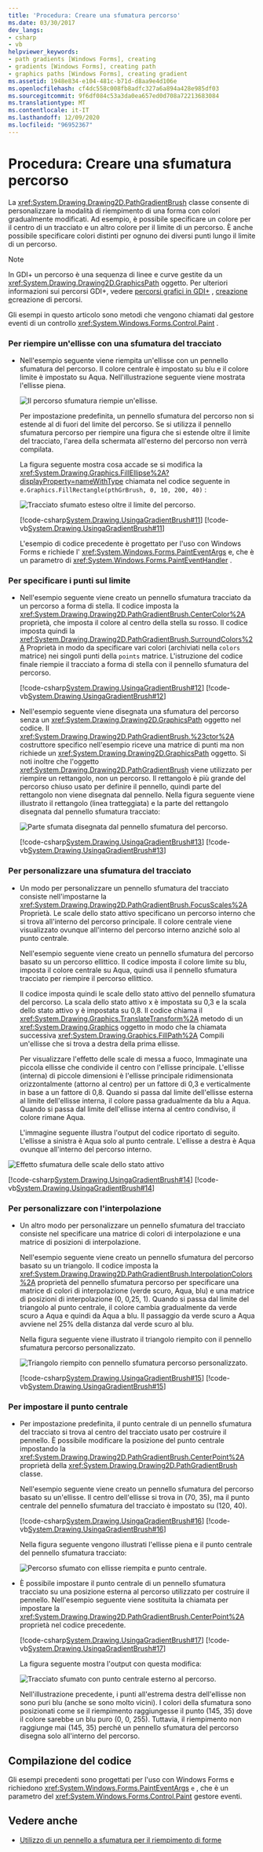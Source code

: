 ```yaml
---
title: 'Procedura: Creare una sfumatura percorso'
ms.date: 03/30/2017
dev_langs:
- csharp
- vb
helpviewer_keywords:
- path gradients [Windows Forms], creating
- gradients [Windows Forms], creating path
- graphics paths [Windows Forms], creating gradient
ms.assetid: 1948e834-e104-481c-b71d-d8aa9e4d106e
ms.openlocfilehash: cf4dc558c008fb8adfc327a6a894a428e985df03
ms.sourcegitcommit: 9f6df084c53a3da0ea657ed0d708a72213683084
ms.translationtype: MT
ms.contentlocale: it-IT
ms.lasthandoff: 12/09/2020
ms.locfileid: "96952367"
---
```

# <a name="how-to-create-a-path-gradient"></a>Procedura: Creare una sfumatura percorso
La <xref:System.Drawing.Drawing2D.PathGradientBrush> classe consente di personalizzare la modalità di riempimento di una forma con colori gradualmente modificati. Ad esempio, è possibile specificare un colore per il centro di un tracciato e un altro colore per il limite di un percorso. È anche possibile specificare colori distinti per ognuno dei diversi punti lungo il limite di un percorso.  
  
> [!NOTE]
> In GDI+ un percorso è una sequenza di linee e curve gestite da un <xref:System.Drawing.Drawing2D.GraphicsPath> oggetto. Per ulteriori informazioni sui percorsi GDI+, vedere [percorsi grafici in GDI+](graphics-paths-in-gdi.md) , [creazione e](constructing-and-drawing-paths.md)creazione di percorsi.  

Gli esempi in questo articolo sono metodi che vengono chiamati dal gestore eventi di un controllo <xref:System.Windows.Forms.Control.Paint> .  

### <a name="to-fill-an-ellipse-with-a-path-gradient"></a>Per riempire un'ellisse con una sfumatura del tracciato  
  
- Nell'esempio seguente viene riempita un'ellisse con un pennello sfumatura del percorso. Il colore centrale è impostato su blu e il colore limite è impostato su Aqua. Nell'illustrazione seguente viene mostrata l'ellisse piena.  
  
     ![Il percorso sfumatura riempie un'ellisse.](./media/how-to-create-a-path-gradient/gradient-path-filled-ellipse.png)  
  
     Per impostazione predefinita, un pennello sfumatura del percorso non si estende al di fuori del limite del percorso. Se si utilizza il pennello sfumatura percorso per riempire una figura che si estende oltre il limite del tracciato, l'area della schermata all'esterno del percorso non verrà compilata.  
  
     La figura seguente mostra cosa accade se si modifica la <xref:System.Drawing.Graphics.FillEllipse%2A?displayProperty=nameWithType> chiamata nel codice seguente in `e.Graphics.FillRectangle(pthGrBrush, 0, 10, 200, 40)` :  
  
     ![Tracciato sfumato esteso oltre il limite del percorso.](./media/how-to-create-a-path-gradient/gradient-path-extended-beyond-boundary.png)  
  
     [!code-csharp[System.Drawing.UsingaGradientBrush#11](~/samples/snippets/csharp/VS_Snippets_Winforms/System.Drawing.UsingaGradientBrush/CS/Class1.cs#11)]
     [!code-vb[System.Drawing.UsingaGradientBrush#11](~/samples/snippets/visualbasic/VS_Snippets_Winforms/System.Drawing.UsingaGradientBrush/VB/Class1.vb#11)]  
  
     L'esempio di codice precedente è progettato per l'uso con Windows Forms e richiede l' <xref:System.Windows.Forms.PaintEventArgs> e, che è un parametro di <xref:System.Windows.Forms.PaintEventHandler> .  
  
### <a name="to-specify-points-on-the-boundary"></a>Per specificare i punti sul limite  
  
- Nell'esempio seguente viene creato un pennello sfumatura tracciato da un percorso a forma di stella. Il codice imposta la <xref:System.Drawing.Drawing2D.PathGradientBrush.CenterColor%2A> proprietà, che imposta il colore al centro della stella su rosso. Il codice imposta quindi la <xref:System.Drawing.Drawing2D.PathGradientBrush.SurroundColors%2A> Proprietà in modo da specificare vari colori (archiviati nella `colors` matrice) nei singoli punti della `points` matrice. L'istruzione del codice finale riempie il tracciato a forma di stella con il pennello sfumatura del percorso.  
  
     [!code-csharp[System.Drawing.UsingaGradientBrush#12](~/samples/snippets/csharp/VS_Snippets_Winforms/System.Drawing.UsingaGradientBrush/CS/Class1.cs#12)]
     [!code-vb[System.Drawing.UsingaGradientBrush#12](~/samples/snippets/visualbasic/VS_Snippets_Winforms/System.Drawing.UsingaGradientBrush/VB/Class1.vb#12)]  
  
- Nell'esempio seguente viene disegnata una sfumatura del percorso senza un <xref:System.Drawing.Drawing2D.GraphicsPath> oggetto nel codice. Il <xref:System.Drawing.Drawing2D.PathGradientBrush.%23ctor%2A> costruttore specifico nell'esempio riceve una matrice di punti ma non richiede un <xref:System.Drawing.Drawing2D.GraphicsPath> oggetto. Si noti inoltre che l'oggetto <xref:System.Drawing.Drawing2D.PathGradientBrush> viene utilizzato per riempire un rettangolo, non un percorso. Il rettangolo è più grande del percorso chiuso usato per definire il pennello, quindi parte del rettangolo non viene disegnata dal pennello. Nella figura seguente viene illustrato il rettangolo (linea tratteggiata) e la parte del rettangolo disegnata dal pennello sfumatura tracciato:
  
     ![Parte sfumata disegnata dal pennello sfumatura del percorso.](./media/how-to-create-a-path-gradient/gradient-painted-path-gradient-brush.png)  
  
     [!code-csharp[System.Drawing.UsingaGradientBrush#13](~/samples/snippets/csharp/VS_Snippets_Winforms/System.Drawing.UsingaGradientBrush/CS/Class1.cs#13)]
     [!code-vb[System.Drawing.UsingaGradientBrush#13](~/samples/snippets/visualbasic/VS_Snippets_Winforms/System.Drawing.UsingaGradientBrush/VB/Class1.vb#13)]  
  
### <a name="to-customize-a-path-gradient"></a>Per personalizzare una sfumatura del tracciato  
  
- Un modo per personalizzare un pennello sfumatura del tracciato consiste nell'impostarne la <xref:System.Drawing.Drawing2D.PathGradientBrush.FocusScales%2A> Proprietà. Le scale dello stato attivo specificano un percorso interno che si trova all'interno del percorso principale. Il colore centrale viene visualizzato ovunque all'interno del percorso interno anziché solo al punto centrale.  
  
     Nell'esempio seguente viene creato un pennello sfumatura del percorso basato su un percorso ellittico. Il codice imposta il colore limite su blu, imposta il colore centrale su Aqua, quindi usa il pennello sfumatura tracciato per riempire il percorso ellittico.  
  
     Il codice imposta quindi le scale dello stato attivo del pennello sfumatura del percorso. La scala dello stato attivo x è impostata su 0,3 e la scala dello stato attivo y è impostata su 0,8. Il codice chiama il <xref:System.Drawing.Graphics.TranslateTransform%2A> metodo di un <xref:System.Drawing.Graphics> oggetto in modo che la chiamata successiva <xref:System.Drawing.Graphics.FillPath%2A> Compili un'ellisse che si trova a destra della prima ellisse.  
  
     Per visualizzare l'effetto delle scale di messa a fuoco, Immaginate una piccola ellisse che condivide il centro con l'ellisse principale. L'ellisse (interna) di piccole dimensioni è l'ellisse principale ridimensionata orizzontalmente (attorno al centro) per un fattore di 0,3 e verticalmente in base a un fattore di 0,8. Quando si passa dal limite dell'ellisse esterna al limite dell'ellisse interna, il colore passa gradualmente da blu a Aqua. Quando si passa dal limite dell'ellisse interna al centro condiviso, il colore rimane Aqua.  
  
     L'immagine seguente illustra l'output del codice riportato di seguito. L'ellisse a sinistra è Aqua solo al punto centrale. L'ellisse a destra è Aqua ovunque all'interno del percorso interno.  
  
 ![Effetto sfumatura delle scale dello stato attivo](./media/how-to-create-a-path-gradient/focus-scales-aqua-inner-outer-ellipse.png)  
  
 [!code-csharp[System.Drawing.UsingaGradientBrush#14](~/samples/snippets/csharp/VS_Snippets_Winforms/System.Drawing.UsingaGradientBrush/CS/Class1.cs#14)]
 [!code-vb[System.Drawing.UsingaGradientBrush#14](~/samples/snippets/visualbasic/VS_Snippets_Winforms/System.Drawing.UsingaGradientBrush/VB/Class1.vb#14)]  
  
### <a name="to-customize-with-interpolation"></a>Per personalizzare con l'interpolazione  
  
- Un altro modo per personalizzare un pennello sfumatura del tracciato consiste nel specificare una matrice di colori di interpolazione e una matrice di posizioni di interpolazione.  
  
     Nell'esempio seguente viene creato un pennello sfumatura del percorso basato su un triangolo. Il codice imposta la <xref:System.Drawing.Drawing2D.PathGradientBrush.InterpolationColors%2A> proprietà del pennello sfumatura percorso per specificare una matrice di colori di interpolazione (verde scuro, Aqua, blu) e una matrice di posizioni di interpolazione (0, 0,25, 1). Quando si passa dal limite del triangolo al punto centrale, il colore cambia gradualmente da verde scuro a Aqua e quindi da Aqua a blu. Il passaggio da verde scuro a Aqua avviene nel 25% della distanza dal verde scuro al blu.  
  
     Nella figura seguente viene illustrato il triangolo riempito con il pennello sfumatura percorso personalizzato.  
  
     ![Triangolo riempito con pennello sfumatura percorso personalizzato.](./media/how-to-create-a-path-gradient/gradient-brush-filled-triangle.png)  
  
     [!code-csharp[System.Drawing.UsingaGradientBrush#15](~/samples/snippets/csharp/VS_Snippets_Winforms/System.Drawing.UsingaGradientBrush/CS/Class1.cs#15)]
     [!code-vb[System.Drawing.UsingaGradientBrush#15](~/samples/snippets/visualbasic/VS_Snippets_Winforms/System.Drawing.UsingaGradientBrush/VB/Class1.vb#15)]  
  
### <a name="to-set-the-center-point"></a>Per impostare il punto centrale  
  
- Per impostazione predefinita, il punto centrale di un pennello sfumatura del tracciato si trova al centro del tracciato usato per costruire il pennello. È possibile modificare la posizione del punto centrale impostando la <xref:System.Drawing.Drawing2D.PathGradientBrush.CenterPoint%2A> proprietà della <xref:System.Drawing.Drawing2D.PathGradientBrush> classe.  
  
     Nell'esempio seguente viene creato un pennello sfumatura del percorso basato su un'ellisse. Il centro dell'ellisse si trova in (70, 35), ma il punto centrale del pennello sfumatura del tracciato è impostato su (120, 40).  
  
     [!code-csharp[System.Drawing.UsingaGradientBrush#16](~/samples/snippets/csharp/VS_Snippets_Winforms/System.Drawing.UsingaGradientBrush/CS/Class1.cs#16)]
     [!code-vb[System.Drawing.UsingaGradientBrush#16](~/samples/snippets/visualbasic/VS_Snippets_Winforms/System.Drawing.UsingaGradientBrush/VB/Class1.vb#16)]  
  
     Nella figura seguente vengono illustrati l'ellisse piena e il punto centrale del pennello sfumatura tracciato:  
  
     ![Percorso sfumato con ellisse riempita e punto centrale.](./media/how-to-create-a-path-gradient/gradient-path-filled-ellipse-center-point.png)  
  
- È possibile impostare il punto centrale di un pennello sfumatura tracciato su una posizione esterna al percorso utilizzato per costruire il pennello. Nell'esempio seguente viene sostituita la chiamata per impostare la <xref:System.Drawing.Drawing2D.PathGradientBrush.CenterPoint%2A> proprietà nel codice precedente.  
  
     [!code-csharp[System.Drawing.UsingaGradientBrush#17](~/samples/snippets/csharp/VS_Snippets_Winforms/System.Drawing.UsingaGradientBrush/CS/Class1.cs#17)]
     [!code-vb[System.Drawing.UsingaGradientBrush#17](~/samples/snippets/visualbasic/VS_Snippets_Winforms/System.Drawing.UsingaGradientBrush/VB/Class1.vb#17)]  
  
     La figura seguente mostra l'output con questa modifica:  
  
     ![Tracciato sfumato con punto centrale esterno al percorso.](./media/how-to-create-a-path-gradient/gradient-path-center-point-outside.png)  
  
     Nell'illustrazione precedente, i punti all'estrema destra dell'ellisse non sono puri blu (anche se sono molto vicini). I colori della sfumatura sono posizionati come se il riempimento raggiungesse il punto (145, 35) dove il colore sarebbe un blu puro (0, 0, 255). Tuttavia, il riempimento non raggiunge mai (145, 35) perché un pennello sfumatura del percorso disegna solo all'interno del percorso.  
  
## <a name="compiling-the-code"></a>Compilazione del codice  
 Gli esempi precedenti sono progettati per l'uso con Windows Forms e richiedono <xref:System.Windows.Forms.PaintEventArgs> `e` , che è un parametro del <xref:System.Windows.Forms.Control.Paint> gestore eventi.  
  
## <a name="see-also"></a>Vedere anche

- [Utilizzo di un pennello a sfumatura per il riempimento di forme](using-a-gradient-brush-to-fill-shapes.md)
